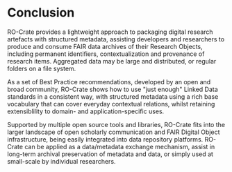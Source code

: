 # Conclusion

RO-Crate provides a lightweight approach to packaging digital research artefacts with structured metadata, assisting developers and researchers to produce and consume FAIR data archives of their Research Objects, including permanent identifiers, contextualization and provenance of research items. Aggregated data may be large and distributed, or regular folders on a file system. 

As a set of Best Practice recommendations, developed by an open and broad community, RO-Crate shows how to use "just enough" Linked Data standards in a consistent way, with structured metadata using a rich base vocabulary that can cover everyday contextual relations, whilst retaining extensiblility to domain- and application-specific uses. 

Supported by multiple open source tools and libraries, RO-Crate fits into the larger landscape of open scholarly communication and FAIR Digital Object infrastructure, being easily integrated into data repository platforms. RO-Crate can be applied as a data/metadata exchange mechanism, assist in long-term archival preservation of metadata and data, or simply used at small-scale by individual researchers.